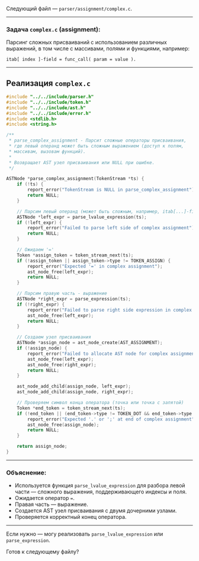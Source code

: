 Следующий файл — `parser/assignment/complex.c`.

---

### Задача `complex.c` (assignment):

Парсинг сложных присваиваний с использованием различных выражений, в том числе с массивами, полями и функциями, например:

```abap
itab[ index ]-field = func_call( param = value ).
```

---

## Реализация `complex.c`

```c
#include "../../include/parser.h"
#include "../../include/token.h"
#include "../../include/ast.h"
#include "../../include/error.h"
#include <stdlib.h>
#include <string.h>

/**
 * parse_complex_assignment - Парсит сложные операторы присваивания,
 * где левый операнд может быть сложным выражением (доступ к полям,
 * массивам, вызовам функций).
 *
 * Возвращает AST узел присваивания или NULL при ошибке.
 */

ASTNode *parse_complex_assignment(TokenStream *ts) {
    if (!ts) {
        report_error("TokenStream is NULL in parse_complex_assignment");
        return NULL;
    }

    // Парсим левый операнд (может быть сложным, например, itab[...]-field)
    ASTNode *left_expr = parse_lvalue_expression(ts);
    if (!left_expr) {
        report_error("Failed to parse left side of complex assignment");
        return NULL;
    }

    // Ожидаем '='
    Token *assign_token = token_stream_next(ts);
    if (!assign_token || assign_token->type != TOKEN_ASSIGN) {
        report_error("Expected '=' in complex assignment");
        ast_node_free(left_expr);
        return NULL;
    }

    // Парсим правую часть - выражение
    ASTNode *right_expr = parse_expression(ts);
    if (!right_expr) {
        report_error("Failed to parse right side expression in complex assignment");
        ast_node_free(left_expr);
        return NULL;
    }

    // Создаем узел присваивания
    ASTNode *assign_node = ast_node_create(AST_ASSIGNMENT);
    if (!assign_node) {
        report_error("Failed to allocate AST node for complex assignment");
        ast_node_free(left_expr);
        ast_node_free(right_expr);
        return NULL;
    }

    ast_node_add_child(assign_node, left_expr);
    ast_node_add_child(assign_node, right_expr);

    // Проверяем символ конца оператора (точка или точка с запятой)
    Token *end_token = token_stream_next(ts);
    if (!end_token || (end_token->type != TOKEN_DOT && end_token->type != TOKEN_SEMICOLON)) {
        report_error("Expected '.' or ';' at end of complex assignment");
        ast_node_free(assign_node);
        return NULL;
    }

    return assign_node;
}
```

---

### Объяснение:

* Используется функция `parse_lvalue_expression` для разбора левой части — сложного выражения, поддерживающего индексы и поля.
* Ожидается оператор `=`.
* Правая часть — выражение.
* Создается AST узел присваивания с двумя дочерними узлами.
* Проверяется корректный конец оператора.

---

Если нужно — могу реализовать `parse_lvalue_expression` или `parse_expression`.

Готов к следующему файлу?
